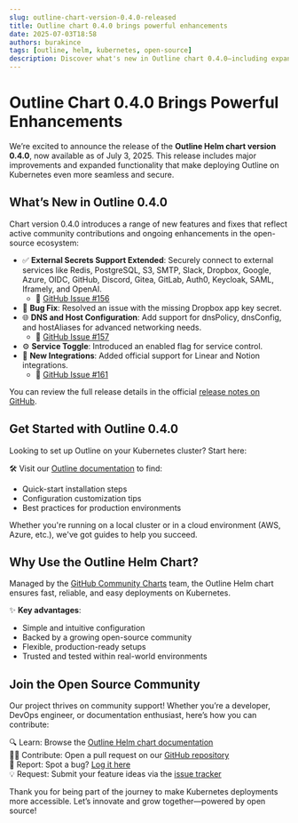 ```yaml
---
slug: outline-chart-version-0.4.0-released
title: Outline chart 0.4.0 brings powerful enhancements
date: 2025-07-03T18:58
authors: burakince
tags: [outline, helm, kubernetes, open-source]
description: Discover what's new in Outline chart 0.4.0—including expanded external secret support and improved integrations—to simplify your Kubernetes deployments.
---
```


# Outline Chart 0.4.0 Brings Powerful Enhancements

We’re excited to announce the release of the **Outline Helm chart version 0.4.0**, now available as of July 3, 2025. This release includes major improvements and expanded functionality that make deploying Outline on Kubernetes even more seamless and secure.

<!-- truncate -->

## What’s New in Outline 0.4.0

Chart version 0.4.0 introduces a range of new features and fixes that reflect active community contributions and ongoing enhancements in the open-source ecosystem:

- ✅ **External Secrets Support Extended**: Securely connect to external services like Redis, PostgreSQL, S3, SMTP, Slack, Dropbox, Google, Azure, OIDC, GitHub, Discord, Gitea, GitLab, Auth0, Keycloak, SAML, Iframely, and OpenAI.
  - 📌 [GitHub Issue #156](https://github.com/community-charts/helm-charts/issues/156)
- 🔧 **Bug Fix**: Resolved an issue with the missing Dropbox app key secret.
- 🌐 **DNS and Host Configuration**: Add support for dnsPolicy, dnsConfig, and hostAliases for advanced networking needs.
  - 📌 [GitHub Issue #157](https://github.com/community-charts/helm-charts/issues/157)
- ⚙️ **Service Toggle**: Introduced an enabled flag for service control.
- 🔌 **New Integrations**: Added official support for Linear and Notion integrations.
  - 📌 [GitHub Issue #161](https://github.com/community-charts/helm-charts/issues/161)

You can review the full release details in the official [release notes on GitHub](https://github.com/community-charts/helm-charts/releases/tag/outline-0.4.0).

## Get Started with Outline 0.4.0

Looking to set up Outline on your Kubernetes cluster? Start here:

🛠️ Visit our [Outline documentation](https://community-charts.github.io/docs/category/outline) to find:

- Quick-start installation steps  
- Configuration customization tips  
- Best practices for production environments  

Whether you're running on a local cluster or in a cloud environment (AWS, Azure, etc.), we've got guides to help you succeed.

## Why Use the Outline Helm Chart?

Managed by the [GitHub Community Charts](https://github.com/community-charts/helm-charts) team, the Outline Helm chart ensures fast, reliable, and easy deployments on Kubernetes.

✨ **Key advantages**:

- Simple and intuitive configuration  
- Backed by a growing open-source community  
- Flexible, production-ready setups  
- Trusted and tested within real-world environments  

## Join the Open Source Community

Our project thrives on community support! Whether you’re a developer, DevOps engineer, or documentation enthusiast, here’s how you can contribute:

🔍 Learn: Browse the [Outline Helm chart documentation](https://community-charts.github.io/docs/category/outline)  
👩‍💻 Contribute: Open a pull request on our [GitHub repository](https://github.com/community-charts/helm-charts)  
🐞 Report: Spot a bug? [Log it here](https://github.com/community-charts/helm-charts/issues)  
💡 Request: Submit your feature ideas via the [issue tracker](https://github.com/community-charts/helm-charts/issues/new)

Thank you for being part of the journey to make Kubernetes deployments more accessible. Let’s innovate and grow together—powered by open source!